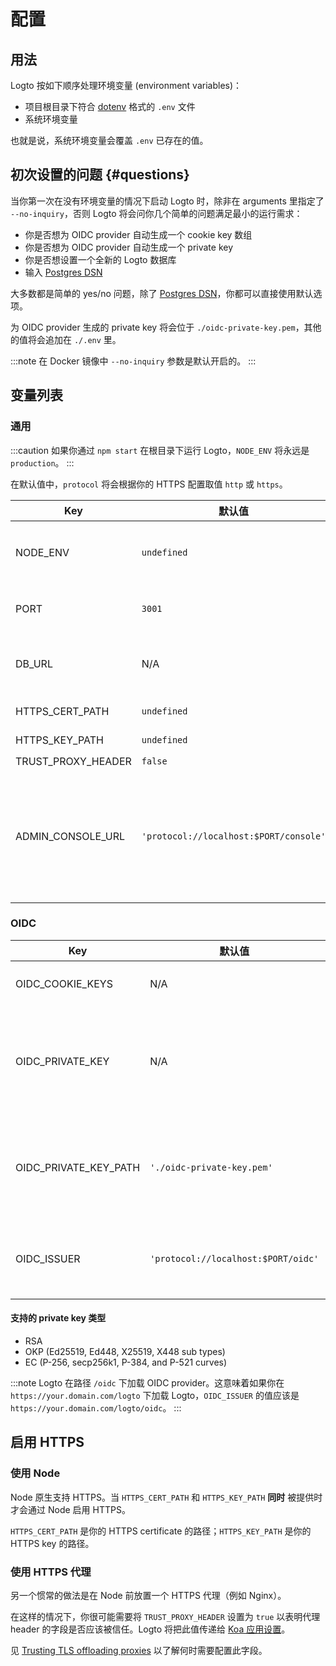 # 配置

## 用法

Logto 按如下顺序处理环境变量 (environment variables)：

- 项目根目录下符合 [dotenv](https://github.com/motdotla/dotenv#readme) 格式的 `.env` 文件
- 系统环境变量

也就是说，系统环境变量会覆盖 `.env` 已存在的值。

## 初次设置的问题 {#questions}

当你第一次在没有环境变量的情况下启动 Logto 时，除非在 arguments 里指定了 `--no-inquiry`，否则 Logto 将会问你几个简单的问题满足最小的运行需求：

- 你是否想为 OIDC provider 自动生成一个 cookie key 数组
- 你是否想为 OIDC provider 自动生成一个 private key
- 你是否想设置一个全新的 Logto 数据库
- 输入 [Postgres DSN](https://www.postgresql.org/docs/14/libpq-connect.html#id-1.7.3.8.3.6)

大多数都是简单的 yes/no 问题，除了 [Postgres DSN](https://www.postgresql.org/docs/14/libpq-connect.html#id-1.7.3.8.3.6)，你都可以直接使用默认选项。

为 OIDC provider 生成的 private key 将会位于 `./oidc-private-key.pem`，其他的值将会追加在 `./.env` 里。

:::note
在 Docker 镜像中 `--no-inquiry` 参数是默认开启的。
:::

## 变量列表

### 通用

:::caution
如果你通过 `npm start` 在根目录下运行 Logto，`NODE_ENV` 将永远是 `production`。
:::

在默认值中，`protocol` 将会根据你的 HTTPS 配置取值 `http` 或 `https`。

| Key                | 默认值                                 | 类型                                                     | 描述                                                                                                  |
| ------------------ | -------------------------------------- | -------------------------------------------------------- | ----------------------------------------------------------------------------------------------------- |
| NODE_ENV           | `undefined`                            | <code>'production' &#124; 'test' &#124; undefined</code> | Logto 运行在什么样的环境里。                                                                          |
| PORT               | `3001`                                 | `number`                                                 | Logto 监听的本地端口。                                                                                |
| DB_URL             | N/A                                    | `string`                                                 | Logto 数据库的 [Postgres DSN](https://www.postgresql.org/docs/14/libpq-connect.html#id-1.7.3.8.3.6)。 |
| HTTPS_CERT_PATH    | `undefined`                            | <code>string &#124; undefined</code>                     | 详见 [启用 HTTPS](#enabling-https)。                                                                  |
| HTTPS_KEY_PATH     | `undefined`                            | <code>string &#124; undefined</code>                     | 同上。                                                                                                |
| TRUST_PROXY_HEADER | `false`                                | `boolean`                                                | 同上。                                                                                                |
| ADMIN_CONSOLE_URL  | `'protocol://localhost:$PORT/console'` | `string`                                                 | 「管理控制台」的 URL。这也将影响 client metadata 里的 Redirect URIs。                                 |

### OIDC

| Key                   | 默认值                              | 类型                                 | 描述                                                                                                                                                                                                                  |
| --------------------- | ----------------------------------- | ------------------------------------ | --------------------------------------------------------------------------------------------------------------------------------------------------------------------------------------------------------------------- |
| OIDC_COOKIE_KEYS      | N/A                                 | <code>string[]</code>                | [Signing cookie keys](https://github.com/panva/node-oidc-provider/blob/main/docs/README.md#cookieskeys) 的字符串数组。                                                                                                |
| OIDC_PRIVATE_KEY      | N/A                                 | <code>string &#124; undefined</code> | [OIDC JWT 签名](https://openid.net/specs/openid-connect-core-1_0.html#Signing) 的 private key 内容。<br/> 如果你想在 `.env` 中设置，你可以通过 [多行值](https://github.com/motdotla/dotenv#multiline-values) 来实现。 |
| OIDC_PRIVATE_KEY_PATH | `'./oidc-private-key.pem'`          | <code>string &#124; undefined</code> | [OIDC JWT 签名](https://openid.net/specs/openid-connect-core-1_0.html#Signing) 的 private key 文件路径。 <br/> 注意：如果 `OIDC_PRIVATE_KEY` 非空，Logto 将 _忽略_ 该值。                                             |
| OIDC_ISSUER           | `'protocol://localhost:$PORT/oidc'` | `string`                             | OIDC 的 [issuer identifier](https://openid.net/specs/openid-connect-core-1_0.html#IssuerIdentifier)。通常是你的 OIDC provider 的 URL。                                                                                |

#### 支持的 private key 类型

- RSA
- OKP (Ed25519, Ed448, X25519, X448 sub types)
- EC (P-256, secp256k1, P-384, and P-521 curves)

:::note
Logto 在路径 `/oidc` 下加载 OIDC provider。这意味着如果你在 `https://your.domain.com/logto` 下加载 Logto，`OIDC_ISSUER` 的值应该是 `https://your.domain.com/logto/oidc`。
:::

## 启用 HTTPS

### 使用 Node

Node 原生支持 HTTPS。当 `HTTPS_CERT_PATH` 和 `HTTPS_KEY_PATH` **同时** 被提供时才会通过 Node 启用 HTTPS。

`HTTPS_CERT_PATH` 是你的 HTTPS certificate 的路径；`HTTPS_KEY_PATH` 是你的 HTTPS key 的路径。

### 使用 HTTPS 代理

另一个惯常的做法是在 Node 前放置一个 HTTPS 代理（例如 Nginx）。

在这样的情况下，你很可能需要将 `TRUST_PROXY_HEADER` 设置为 `true` 以表明代理 header 的字段是否应该被信任。Logto 将把此值传递给 [Koa 应用设置](https://github.com/koajs/koa/blob/master/docs/api/index.md#settings)。

见 [Trusting TLS offloading proxies](https://github.com/panva/node-oidc-provider/blob/main/docs/README.md#trusting-tls-offloading-proxies) 以了解何时需要配置此字段。
